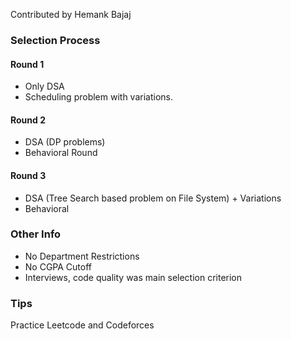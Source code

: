 Contributed by Hemank Bajaj

### Selection Process

#### Round 1
- Only DSA
- Scheduling problem with variations. 


#### Round 2
- DSA (DP problems)
- Behavioral Round

#### Round 3
- DSA (Tree Search based problem on File System) + Variations
- Behavioral

### Other Info
- No Department Restrictions
- No CGPA Cutoff
- Interviews, code quality was main selection criterion


### Tips
Practice Leetcode and Codeforces


